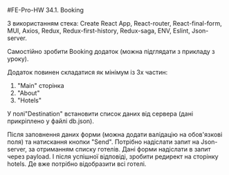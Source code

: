 #FE-Pro-HW 34.1. Booking

З використанням стека: Create React App, React-router, React-final-form, MUI, Axios, Redux, Redux-first-history, Redux-saga, ENV, Eslint, Json-server.

Самостійно зробити Booking додаток (можна підглядати з прикладу з уроку).

Додаток повинен складатися як мінімум із 3х частин:

1. "Main" сторінка
2. "About"
3. "Hotels"

У полі"Destination" встановити список даних від сервера (дані прикріплено у файлі db.json).

Після заповнення даних форми (можна додати валідацію на обов'язкові поля) та натискання кнопки "Send". 
Потрібно надіслати запит на Json-server, за отриманням списку готелів. Дані форми надіслати в запит через payload. 
І після успішної відповіді, зробити редирект на сторінку hotels. Де вже потрібно відобразити всі готелі.
